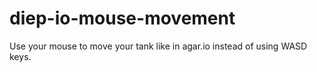# diep-io-mouse-movement
Use your mouse to move your tank like in agar.io instead of using WASD keys.
